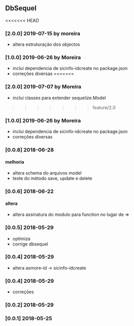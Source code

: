 ## DbSequel

<<<<<<< HEAD
### [2.0.0] 2019-07-15 by moreira
- altera estruturação dos objectos

### [1.0.0] 2019-06-26 by Moreira 
- inclui dependencia de sicinfo-idcreate no package.json
- correções diversas
=======
### [2.0.0] 2019-07-07 by Moreira 
- inclui classes para extender sequelize.Model 
>>>>>>> feature/2.0

### [1.0.0] 2019-06-26 by Moreira 
- inclui dependencia de sicinfo-idcreate no package.json
- correções diversas

### [0.0.8] 2018-06-28
#### melhoria
- altera schema do arquivos model
- teste do método save, update e delete

### [0.0.6] 2018-06-22
#### altera
- altera assinatura do modulo para function no lugar de =>

### [0.0.5] 2018-05-29
- optimiza
- corrige dbsequel

### [0.0.4] 2018-05-29
- altera asmore-id -> sicinfo-idcreate

### [0.0.4] 2018-05-29
- correções

### [0.0.2] 2018-05-29

### [0.0.1] 2018-05-25
